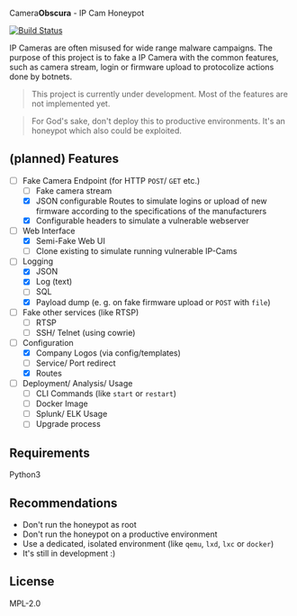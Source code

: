 Camera**Obscura** - IP Cam Honeypot

[![Build Status](https://travis-ci.org/RoastingMalware/CameraObscura.svg?branch=master)](https://travis-ci.org/RoastingMalware/CameraObscura)

IP Cameras are often misused for wide range malware campaigns. The purpose of this project is to fake a IP Camera with the common features, such as camera stream, login or firmware upload to protocolize actions done by botnets.

> This project is currently under development. Most of the features are not implemented yet.

> For God's sake, don't deploy this to productive environments. It's an honeypot which also could be exploited.

## (planned) Features

- [ ] Fake Camera Endpoint (for HTTP `POST`/ `GET` etc.)
  - [ ] Fake camera stream
  - [x] JSON configurable Routes to simulate logins or upload of new firmware according to the specifications of the manufacturers
  - [x] Configurable headers to simulate a vulnerable webserver
- [ ] Web Interface
  - [x] Semi-Fake Web UI
  - [ ] Clone existing to simulate running vulnerable IP-Cams
- [ ] Logging
  - [x] JSON
  - [x] Log (text)
  - [ ] SQL
  - [x] Payload dump (e. g. on fake firmware upload or `POST` with `file`)
- [ ] Fake other services (like RTSP)
  - [ ] RTSP 
  - [ ] SSH/ Telnet (using cowrie)
- [ ] Configuration
  - [x] Company Logos (via config/templates)
  - [ ] Service/ Port redirect
  - [x] Routes
- [ ] Deployment/ Analysis/ Usage
  - [ ] CLI Commands (like `start` or `restart`)
  - [ ] Docker Image 
  - [ ] Splunk/ ELK Usage
  - [ ] Upgrade process

## Requirements

Python3

## Recommendations

- Don't run the honeypot as root
- Don't run the honeypot on a productive environment
- Use a dedicated, isolated environment (like `qemu`, `lxd`, `lxc` or `docker`)
- It's still in development :)

## License

MPL-2.0
